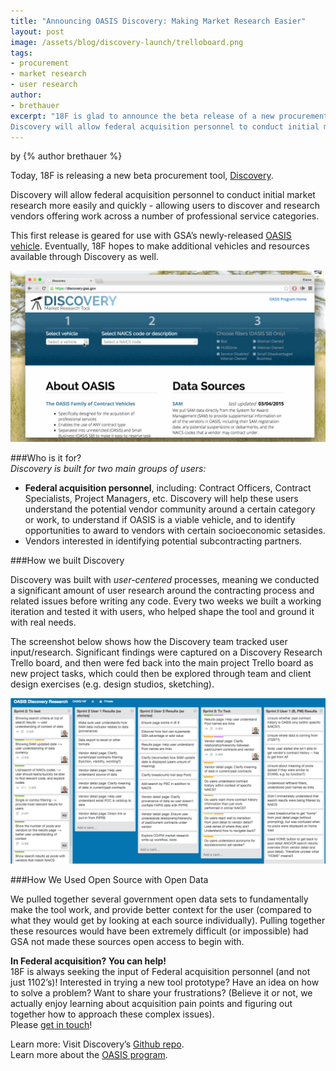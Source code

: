 ```yaml
---
title: "Announcing OASIS Discovery: Making Market Research Easier"
layout: post
image: /assets/blog/discovery-launch/trelloboard.png
tags:
- procurement
- market research
- user research
author:
- brethauer
excerpt: "18F is glad to announce the beta release of a new procurement tool, Discovery.
Discovery will allow federal acquisition personnel to conduct initial market research more easily and quickly - allowing users to discover and research vendors offering work across a number of professional service categories. "
---
```


<p class="authors">
  by {% author brethauer %}
</p>


Today, 18F is releasing a new beta procurement tool, [Discovery](https://discovery.gsa.gov).

Discovery will allow federal acquisition personnel to conduct initial market research more easily and quickly - allowing users to discover and research vendors offering work across a number of professional service categories. 

This first release is geared for use with GSA’s newly-released [OASIS vehicle](http://www.federaltimes.com/story/government/acquisition/gsa-gwac/2014/12/17/oasis-signals-a-new-era-for-gsa/20549171/). Eventually, 18F hopes to make additional vehicles and resources available through Discovery as well.

![Screen: Discovery Homepage](/assets/blog/discovery-launch/discovery-intro.gif)

###Who is it for?  
*Discovery is built for two main groups of users:*  

+ **Federal acquisition personnel**, including: Contract Officers, Contract Specialists, Project Managers, etc. Discovery will help these users understand the potential vendor community around a certain category or work, to understand if OASIS is a viable vehicle, and to identify opportunities to award to vendors with certain socioeconomic setasides.  
+ Vendors interested in identifying potential subcontracting partners.

###How we built Discovery

Discovery was built with *user-centered* processes, meaning we conducted a significant amount of user research around the contracting process and related issues before writing any code. Every two weeks we built a working iteration and tested it with users, who helped shape the tool and ground it with real needs.

The screenshot below shows how the Discovery team tracked user input/research. Significant findings were captured on a Discovery Research Trello board, and then were fed back into the main project Trello board as new project tasks, which could then be explored through team and client design exercises (e.g. design studios, sketching).  

![Trello Board for Discovery Research Process](/assets/blog/discovery-launch/trelloboard.png)

###How We Used Open Source with Open Data

We pulled together several government open data sets to fundamentally make the tool work, and provide better context for the user (compared to what they would get by looking at each source individually).  Pulling together these resources would have been extremely difficult (or impossible) had GSA not made these sources open access to begin with.  

   **In Federal acquisition? You can help!**  
   18F is always seeking the input of Federal acquisition personnel (and not just 1102’s)!  Interested in trying a new tool prototype? Have an idea on how to solve a problem? Want to share your frustrations? (Believe it or not, we actually enjoy learning about acquisition pain points and figuring out together how to approach these complex issues).  
   Please [get in touch](mailto:discovery-18f@gsa.gov)!  

Learn more:
   Visit Discovery’s [Github repo](https://github.com/18F/discovery).  
   Learn more about the [OASIS program](http://www.gsa.gov/portal/content/161367).  